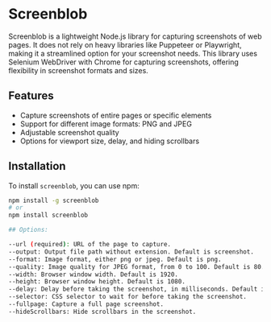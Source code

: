 # Screenblob

Screenblob is a lightweight Node.js library for capturing screenshots of web pages. It does not rely on heavy libraries like Puppeteer or Playwright, making it a streamlined option for your screenshot needs. This library uses Selenium WebDriver with Chrome for capturing screenshots, offering flexibility in screenshot formats and sizes.

## Features
- Capture screenshots of entire pages or specific elements
- Support for different image formats: PNG and JPEG
- Adjustable screenshot quality
- Options for viewport size, delay, and hiding scrollbars

## Installation

To install `screenblob`, you can use npm:

```bash
npm install -g screenblob
# or
npm install screenblob

## Options:

--url (required): URL of the page to capture.
--output: Output file path without extension. Default is screenshot.
--format: Image format, either png or jpeg. Default is png.
--quality: Image quality for JPEG format, from 0 to 100. Default is 80.
--width: Browser window width. Default is 1920.
--height: Browser window height. Default is 1080.
--delay: Delay before taking the screenshot, in milliseconds. Default is 0.
--selector: CSS selector to wait for before taking the screenshot.
--fullpage: Capture a full page screenshot.
--hideScrollbars: Hide scrollbars in the screenshot.